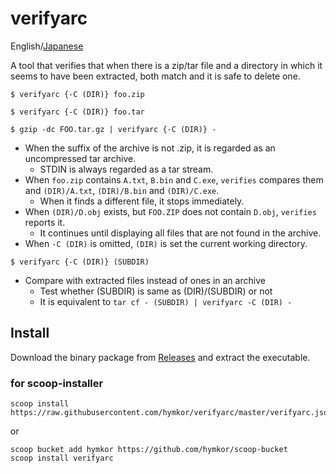 verifyarc
=========

English/[Japanese](./README_ja.md)

A tool that verifies that when there is a zip/tar file and a directory in which it seems to have been extracted, both match and it is safe to delete one.

```
$ verifyarc {-C (DIR)} foo.zip
```

```
$ verifyarc {-C (DIR)} foo.tar
```

```
$ gzip -dc FOO.tar.gz | verifyarc {-C (DIR)} -
```

- When the suffix of the archive is not .zip, it is regarded as an uncompressed tar archive.
    - STDIN is always regarded as a tar stream.
- When `foo.zip` contains `A.txt`, `B.bin` and `C.exe`, `verifies` compares them and `(DIR)/A.txt`, `(DIR)/B.bin` and `(DIR)/C.exe`.
    - When it finds a different file, it stops immediately.
- When `(DIR)/D.obj` exists, but `FOO.ZIP` does not contain `D.obj`, `verifies` reports it.
    - It continues until displaying all files that are not found in the archive.
- When `-C (DIR)` is omitted, `(DIR)` is set the current working directory.

```
$ verifyarc {-C (DIR)} (SUBDIR)
```

- Compare with extracted files instead of ones in an archive
    - Test whether (SUBDIR) is same as (DIR)/(SUBDIR) or not
    - It is equivalent to `tar cf - (SUBDIR) | verifyarc -C (DIR) -`

Install
-------

Download the binary package from [Releases](https://github.com/hymkor/verifyarc/releases) and extract the executable.

### for scoop-installer

```
scoop install https://raw.githubusercontent.com/hymkor/verifyarc/master/verifyarc.json
```

or

```
scoop bucket add hymkor https://github.com/hymkor/scoop-bucket
scoop install verifyarc
```
